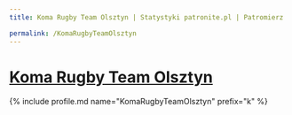 ```yaml
---
title: Koma Rugby Team Olsztyn | Statystyki patronite.pl | Patromierz

permalink: /KomaRugbyTeamOlsztyn
---
```


# [Koma Rugby Team Olsztyn](https://patronite.pl/KomaRugbyTeamOlsztyn)

{% include profile.md name="KomaRugbyTeamOlsztyn" prefix="k" %}

